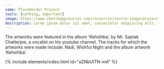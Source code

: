 ```yaml
---
name: PlaceHolder Project
tools: [nothing, important]
image: https://www.sketchappsources.com/resources/source-image/project-neon-groove-music-ui.png
description: Lorem ipsum dolor sit amet, consectetur adipiscing elit, sed do eiusmod tempor incididunt ut labore et dolore magna aliqua.
---
```

The artworks were featured in the album ‘Kehsihba’, by Mr. Saptak Chatterjee, a vocalist on his youtube channel. The tracks for which the artworks were made include: Nadi, Wishful Night and the album artwork ‘Kehsihba’.

{% include elements/video.html id="aZNbUITN-mA" %}
